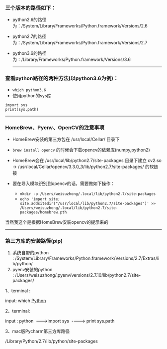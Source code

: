 ### 三个版本的路径如下：

*   python2.6的路径为：/System/Library/Frameworks/Python.framework/Versions/2.6
*   python2.7的路径为：/System/Library/Frameworks/Python.framework/Versions/2.7
*   python3.6的路径为：/Library/Frameworks/Python.framework/Versions/3.6 

    * * *

### 查看python路径的两种方法(以python3.6为例)：

*   `which python3.6`
*   使用python的sys库

```
import sys
print(sys.path)
```

* * *

### HomeBrew、Pyenv、OpenCV的注意事项

*   HomeBrew安装的第三方包在 /usr/local/Cellar/ 目录下
*   `brew install opencv` 的时候会下载opencv的依赖库(numpy,python2)
*   HomeBrew会在 /usr/local/lib/python2.7/site-packages 目录下建立 cv2.so -> /usr/local/Cellar/opencv/3.3.0_3/lib/python2.7/site-packages/ 的软链接
*   要在导入模块识别到opencv的话，需要做如下操作： 

    *   `mkdir -p /Users/weisuzhong/.local/lib/python2.7/site-packages`
    *   `echo 'import site; site.addsitedir("/usr/local/lib/python2.7/site-packages")' >> /Users/weisuzhong/.local/lib/python2.7/site-packages/homebrew.pth`

当然我这个是根据HomeBrew安装opencv的提示来的

* * *

### 第三方库的安装路径(pip)

1.  系统自带的python : /System/Library/Frameworks/Python.framework/Versions/2.7/Extras/lib/python/
2.  pyenv安装的python : /Users/weisuzhong/.pyenv/versions/2.7.10/lib/python2.7/site-packages/





1、terminal : 

input: which [Python](http://lib.csdn.net/base/11 "undefined")

2、terminal:

input : python  --->import sys  ----> print sys.path

3、mac版Pycharm第三方库路径

/Library/Python/2.7/lib/python/site-packages

